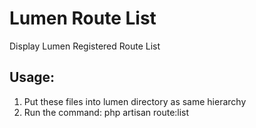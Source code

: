 # Lumen Route List
Display Lumen Registered Route List

## Usage:

  1. Put these files into lumen directory as same hierarchy 
  2. Run the command: php artisan route:list
